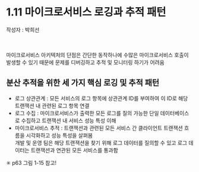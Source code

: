 # 1.11 마이크로서비스 로깅과 추적 패턴

작성자 : 박희선
</br>
</br>
</br>

마이크로서비스 아키텍처의 단점은 간단한 동작하나에 수많은 마이크로서비스 호출이 발생할 수 있기 때문에 문제를 디버깅하고 추적 및 모니터링 하기가 어려움 </br>

## 분산 추적을 위한 세 가지 핵심 로깅 및 추적 패턴

- 로그 상관관계 : 모든 서비스의 로그 항목에 상관관계 ID를 부여하여 이 ID로 해당 트랜잭션 내 관련된 로그 항목 연결
- 로그 수집 : 마이크로서비스가 출력한 모든 로그를 질의 가능한 단일 데이터베이스로 수집하고 트랜잭션 내 서비스 성능 특성 이해
- 마이크로서비스 추적 : 트랜잭션과 관련된 모든 서비스 간 클라이언트 트랜잭션 흐름을 시각화하고 성능 특성을 살펴봄 </br>
  개발 및 운영 팀은 해당 트랜잭션을 찾기 위해 로그 데이터를 질의할 수 있고 로그 데이터는 트랜잭션과 연관된 모든 서비스를 통과함

✳️ p63 그림 1-15 참고!
